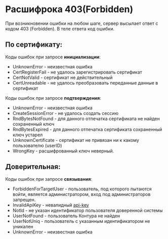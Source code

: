 # Расшифрока 403(Forbidden)

При возникновении ошибки на любом шаге, сервер высылает ответ с кодом 403 (Forbidden). В теле ответа код ошибки.

## По сертификату:
Коды ошибок при запросе **инициализации**:
* UnknownError - неизвестная ошибка
* CertRegisterFail - не удалось зарегистрировать сертификат
* CertNotValid - сертификат не действительный
* CertUnreadable - не удалось преобразовать переданные данные в сертификат

Коды ошибок при запросе **подтверждения**:
* UnknownError - неизвестная ошибка
* CreateSessionError - не удалось создать сессию
* RndBytesNotFound - для данного отпечатка сертификата не найден сохраненный ключ
* RndBytesExpired - для данного отпечатка сертификата сохраненный ключ устарел
* UnknownCertificate - сертификат не привязан ни к какому пользователю (userID)
* WrongKey - расшифрованный ключ неверный.

## Доверительная:
Коды ошибок при запросе **связывания**:
* ForbiddenForTargetUser - пользователь, под которого пытаются войти, является администратором, вход под администраторов запрещен.
* InvalidApiKey	- невалидный [api-key](https://github.com/skbkontur/extern-api-docs/blob/master/manuals/api-key.md)
* NotId	- не указан идентификатор пользователя доверенной системы
* UserNotFound - пользователь Контура не найден
* UserNotUniq	- пользователь с указанным идентификатором не уникален
* UnknownError - неизвестная ошибка

